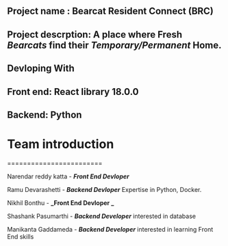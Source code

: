 ## Project name : Bearcat Resident Connect (BRC)

## Project descrption: A place where Fresh _Bearcats_ find their _Temporary/Permanent_ Home.

## Devloping With

## Front end: React library 18.0.0

## Backend: Python

# Team introduction

========================

Narendar reddy katta - **_Front End Devloper_**

Ramu Devarashetti - **_Backend Devloper_** Expertise in Python, Docker.

Nikhil Bonthu - **_Front End Devloper _**

Shashank Pasumarthi - **_Backend Developer_** interested in database

Manikanta Gaddameda - **_Backend Developer_** interested in learning Front End skills

